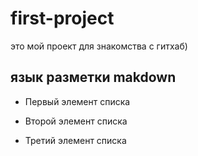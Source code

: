 # first-project
это мой проект для знакомства с гитхаб) 


## язык разметки makdown
* Первый элемент списка
+ Второй элемент списка
- Третий элемент списка
